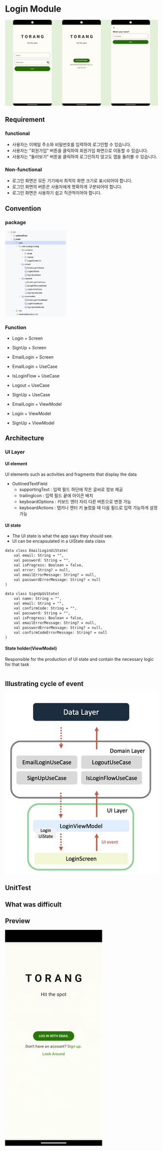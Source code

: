 # Login Module

<img src="screenshots/screen.jpg" alt=""/>

## Requirement

### functional
- 사용자는 이메일 주소와 비밀번호를 입력하여 로그인할 수 있습니다.
- 사용자는 "회원가입" 버튼을 클릭하여 회원가입 화면으로 이동할 수 있습니다.
- 사용자는 "둘러보기" 버튼을 클릭하여 로그인하지 않고도 앱을 둘러볼 수 있습니다.

### Non-functional
- 로그인 화면은 모든 기기에서 최적의 화면 크기로 표시되어야 합니다.
- 로그인 화면의 버튼은 사용자에게 명확하게 구분되어야 합니다.
- 로그인 화면은 사용하기 쉽고 직관적이어야 합니다.

## Convention
### package
<img src="screenshots/package.png" width="40%" height="40%" alt=""/>

### Function
- Login + Screen
- SignUp + Screen
- EmailLogin + Screen

- EmailLogin + UseCase
- IsLoginFlow + UseCase
- Logout + UseCase
- SignUp + UseCase
    
- EmailLogin + ViewModel
- Login + ViewModel
- SignUp + ViewModel

## Architecture
### UI Layer
#### UI element
UI elements such as activities and fragments that display the data
- OutlinedTextField
  - supportingText : 입력 필드 하단에 작은 글씨로 정보 제공
  - trailingIcon : 입력 필드 끝에 아이콘 배치
  - keyboardOptions : 키보드 엔터 자리 다른 버튼으로 변경 가능
  - keyboardActions : 탭키나 엔터 키 눌렀을 때 다음 필드로 입력 가능하게 설정 가능
#### UI state
- The UI state is what the app says they should see.
- UI can be encapsulated in a UiState data class
```
data class EmailLoginUiState(
    val email: String = "",
    val password: String = "",
    val isProgress: Boolean = false,
    val error: String? = null,
    val emailErrorMessage: String? = null,
    val passwordErrorMessage: String? = null
)
```
```
data class SignUpUiState(
    val name: String = "",
    val email: String = "",
    val confirmCode: String = "",
    val password: String = "",
    val isProgress: Boolean = false,
    val emailErrorMessage: String? = null,
    val passwordErrorMessage: String? = null,
    val confirmCodeErrorMessage: String? = null
)
```
#### State holder(ViewModel)
Responsible for the production of UI state and contain the necessary logic for that task
```
```

## Illustrating cycle of event
<img src="screenshots/event.png" alt=""/>


## UnitTest



## What was difficult


## Preview
<img src="screenshots/preview.gif" alt=""/>